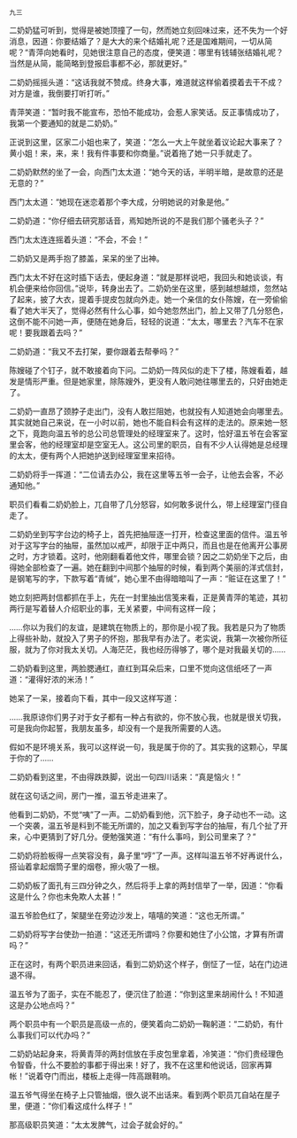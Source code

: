     九三 

   二奶奶猛可听到，觉得是被她顶撞了一句，然而她立刻回味过来，还不失为一个好消息，因道：你要结婚了？是大大的来个结婚礼呢？还是国难期间，一切从简呢？“青萍向她看时，见她很注意自己的态度，便笑道：哪里有钱辅张结婚礼呢？当然是从简，能简略到登报启事都不必，那就更好。”

   二奶奶摇摇头道：“这话我就不赞成。终身大事，难道就这样偷着摸着去干不成？对方是谁，我倒要打听打听。”

   青萍笑道：“暂时我不能宣布，恐怕不能成功，会惹人家笑话。反正事情成功了，我第一个要通知的就是二奶奶。”

   正说到这里，区家二小姐也来了，笑道：“怎么一大上午就坐着议论起大事来了？黄小姐！来，来，来！我有件事要和你商量。”说着拖了她一只手就走了。

   二奶奶默然的坐了一会，向西门太太道：“她今天的话，半明半暗，是故意的还是无意的？”

   西门太太道：“她现在迷恋着那个李大成，分明她说的对象是他。”

   二奶奶道：“你仔细去研究那话音，焉知她所说的不是我们那个骚老头子？”

   西门太太连连摇着头道：“不会，不会！”

   二奶奶又是两手抱了膝盖，呆呆的坐了出神。

   西门太太不好在这时插下话去，便起身道：“就是那样说吧，我回头和她谈谈，有机会便来给你回信。”说毕，转身出去了。二奶奶坐在这里，感到越想越烦，忽然站了起来，披了大衣，提着手提皮包就向外走。她一个亲信的女仆陈嫂，在一旁偷偷看了她大半天了，觉得必然有什么心事，如今她忽然出门，脸上又带了几分怒色，这倒不能不问她一声，便随在她身后，轻轻的说道：“太太，哪里去？汽车不在家呢！要我跟着去吗？”

   二奶奶道：“我又不去打架，要你跟着去帮拳吗？”

   陈嫂碰了个钉子，就不敢接着向下问。二奶奶一阵风似的走下了楼，陈嫂看着，越发是情形严重。但是她家里，除陈嫂外，更没有人敢问她往哪里去的，只好由她走了。

   二奶奶一直昂了颈脖子走出门，没有人敢拦阻她，也就投有人知道她会向哪里去。其实就她自己来说，在一小时以前，她也不能自料会有这样的走法的。原来她一怒之下，竟跑向温五爷的总公司总管理处的经理室来了。这时，恰好温五爷在会客室里会客，他的经理室却是空室无人。这公司里的职员，自有不少人认得她是总经理的太太，便有两个人把她护送到经理室里来招待。

   二奶奶将手一挥道：“二位请去办公，我在这里等五爷一会子，让他去会客，不必通知他。”

   职员们看看二奶奶脸上，兀自带了几分怒容，如何敢多说什么，带上经理室门径自走了。

   二奶奶坐到写字台边的椅子上，首先把抽屉逐一打开，检查这里面的信件。温五爷对于这写字台的抽屉，虽然加以戒严，却限于正中两只，而且也是在他离开公事房之时，方才锁着。这时，他刚翻看着他文件，哪里会锁？因之二奶奶坐下之后，由得她全部检查了一遍。她在翻到中间那个抽屉的时候，看到两个美丽的洋式信封，是钢笔写的字，下款写着“青缄”，她心里不由得暗暗叫了一声：“赃证在这里了！”

   她立刻把两封信都抓在手上，先在一封里抽出信笺来看，正是黄青萍的笔迹，其初两行是写着替人介绍职业的事，无关紧要，中间有这样一段；

   ……你以为我们的友谊，是建筑在物质上的，那你是小视了我。我若是只为了物质上得些补助，就投入了男子的怀抱，那我早有办法了。老实说，我第一次被你所征服，就为了你对我太关切。人海茫茫，我也经历得够了，哪个是对我最关切的……

   二奶奶看到这里，两脸腮通红，直红到耳朵后来，口里不觉向这信纸呸了一声道：“灌得好浓的米汤！”

   她呆了一呆，接着向下看，其中一段又这样写道：

   ……我原谅你们男子对于女子都有一种占有欲的，你不放心我，也就是很关切我，可是我向你起誓，我朋友虽多，却没有一个是我所需要的人选。

   假如不是环境关系，我可以这样说一句，我是属于你的了。其实我的这颗心，早属于你的了……

   二奶奶看到这里，不由得跌跌脚，说出一句四川话来：“真是恼火！”

   就在这句话之间，房门一推，温五爷走进来了。

   他看到二奶奶，不觉“咦”了一声。二奶奶看到他，沉下脸子，身子动也不一动。这一个突袭，温五爷是料到不能无所谓的，加之又看到写字台的抽屉，有几个扯了开来，心中更猜到了好几分。便勉强笑道：“有什么事吗，到公司里来了？”

   二奶奶将脸板得一点笑容没有，鼻子里“哼”了一声。这样叫温五爷不好再说什么，搭讪着拿起烟筒子里的烟卷，擦火吸了一根。

   二奶奶板了面孔有三四分钟之久，然后将手上拿的两封信举了一举，因道：“你看这是什么？你也未免欺人太甚！”

   温五爷脸色红了，架腿坐在旁边沙发上，嘻嘻的笑道：“这也无所谓。”

   二奶奶将写字台使劲一拍道：“这还无所谓吗？你要和她住了小公馆，才算有所谓吗？”

   正在这时，有两个职员进来回话，看到二奶奶这个样子，倒怔了一怔，站在门边进退不得。

   温五爷为了面子，实在不能忍了，便沉住了脸道：“你到这里来胡闹什么！不知道这是办公地点吗？”

   两个职员中有一个职员是高级一点的，便笑着向二奶奶一鞠躬道：“二奶奶，有什么事我们可以代办吗？”

   二奶奶站起身来，将黄青萍的两封信放在手皮包里拿着，冷笑道：“你们贵经理色令智昏，什么不要脸的事都于得出来！好了，我不在这里和他说话，回家再算帐！”说着夺门而出，楼板上走得一阵高跟鞋响。

   温五爷气得坐在椅子上只管抽烟，很久说不出话来。看到两个职员兀自站在屋子里，便道：“你们看这成什么样子！”

   那高级职员笑道：“太太发脾气，过会子就会好的。”

